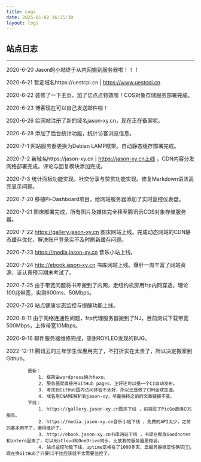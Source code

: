 ```yaml
---
title: Logs
date: 2025-01-02 16:35:30
layout: logs
---
```


## 站点日志

---

2020-6-20  Jason的小站终于从内网搬到服务器啦！！！

2020-6-21   暂定域名https://uestcpi.cn | https://www.uestcpi.cn

2020-6-22  装修了一下主页，加了亿点点特效噢！COS对象存储服务部署完成。

2020-6-23  博客现在可以自己发送邮件啦！

2020-6-26  给网站注册了新的域名jason-xy.cn，现在正在备案呢。

2020-6-28  添加了后台统计功能，统计访客浏览信息。

2020-7-1    网站服务器更换为Debian LAMP框架。自动静态缓存部署完成。

2020-7-2    新域名https://jason-xy.cn | https://jason-xy.cn上线 。CDN内容分发网络部署完成。评论与回复模块添加完成。

2020-7-3    统计面板功能实现。社交分享与赞赏功能实现。修复Markdown语法高亮显示问题。

2020-7-20   移植Pi-Dashboard项目，给网站服务器添加了实时监控仪表盘。

2020-7-21   图床部署完成，所有图片及媒体完全移至腾讯云COS对象存储服务器。

2020-7-22   https://gallery.jason-xy.cn 图床网站上线。完成动态网站的CDN静态缓存优化，解决账户登录实不及时刷新缓存问题。

2020-7-23   https://media.jason-xy.cn 音乐小站上线。

2020-7-24   http://ebook.jason-xy.cn 书库网站上线。爆肝一周丰富了网站资源，该认真预习期末考试了。

2020-7-25   由于带宽问题将书库搬到了内网，走纽约机房用frp内网穿透，理论100兆带宽，实测600ms、50Mbps。

2020-7-26   站点健康状态监控与提醒功能上线。

2020-8-11    由于网络连通性问题，frp代理服务器搬到了NJ，目前测试下载带宽500Mbps，上传带宽10Mbps。

2020-9-16   邮件服务器维修完成，感谢ROYLEO发现的BUG。

2022-12-11  腾讯云的三年学生优惠用完了，不打折实在太贵了，所以决定搬家到Github。

            更新：
                1. 框架由wordpress换为hexo。
                2. 服务器就直接用GitHub pages，正好还可以搭一个CI自动发布。
                3. 考虑到GitHub国内访问体验不太好，所以还是做了CDN全球加速。
                4. 域名用CNAME解析到jason-xy，尽量保持之前的文章链接不变。
            下线：
                1. https://gallery.jason-xy.cn图床下线 ，前端没了PicGo直连COS服务。
                2. https://media.jason-xy.cn音乐小站下线 ，免费的API太少，之前的基本用不了，懒得维护了。
                3. http://ebook.jason-xy.cn书库网站下线 ，书现在都放Goodnotes和zotero里面了，可以用iCloud和OneDrive同步，比放我的服务器更稳妥。
                4. 站点监控功能下线，uptime定格在了1000多天，云服务器稳定性确实🐂🍺，现在换GitHub了只要CI不挂应该就不太需要监控了。